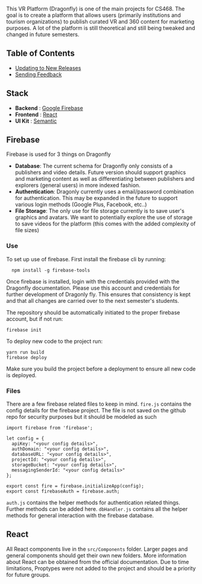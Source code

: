 This VR Platform (Dragonfly) is one of the main projects for CS468. The goal is to create a platform that allows users (primarily institutions and tourism organizations) to publish curated VR and 360 content for marketing purposes. A lot of the platform is still theoretical and still being tweaked and changed in future semesters. 

## Table of Contents

- [Updating to New Releases](#updating-to-new-releases)
- [Sending Feedback](#sending-feedback)


## Stack 

- **Backend** : [Google Firebase](https://firebase.google.com/) 
- **Frontend** : [React](https://reactjs.org/)
- **UI Kit** : [Semantic](https://react.semantic-ui.com/)

## Firebase 

Firebase is used for 3 things on Dragonfly 

- **Database**: The current schema for Dragonfly only consists of a publishers and video details. Future version should support graphics and marketing content as well as differentiating between publishers and explorers (general users) in more indexed fashion. 
- **Authentication**: Dragonly currently uses a email/password combination for authentication. This may be expanded in the future to support various login methods (Google Plus, Facebook, etc..)
- **File Storage**: The only use for file storage currently is to save user's graphics and avatars. We want to potentially explore the use of storage to save videos for the platform (this comes with the added complexity of file sizes)

### Use 

To set up use of firebase. First install the firebase cli by running:
```
  npm install -g firebase-tools
````
Once firebase is installed, login with the credentials provided with the Dragonfly documentation. Please use this account and credentials for further development of Dragonly fly. This ensures that consistency is kept and that all changes are carried over to the next semester's students. 

The repository should be automatically initiated to the proper firebase account, but if not run:
```
firebase init
```

To deploy new code to the project run:
```
yarn run build
firebase deploy
```
Make sure you build the project before a deployment to ensure all new code is deployed. 

### Files 
There are a few firebase related files to keep in mind. `fire.js` contains the config details for the firebase project. The file is not saved on the github repo for security purposes but it should be modeled as such 

```
import firebase from 'firebase';

let config = {
  apiKey: "<your config details>",
  authDomain: "<your config details>",
  databaseURL: "<your config details>",
  projectId: "<your config details>",
  storageBucket: "<your config details>",
  messagingSenderId: "<your config details>"
};

export const fire = firebase.initializeApp(config);
export const firebaseAuth = firebase.auth;
```

`auth.js` contains the helper methods for authentication related things. Further methods can be added here.
`dbHandler.js` contains all the helper methods for general interaction with the firebase database. 

## React

All React components live in the `src/Components` folder. Larger pages and general components should get their own new folders. More information about React can be obtained from the official documentation. Due to time limitations, Proptypes were not added to the project and should be a priority for future groups. 

